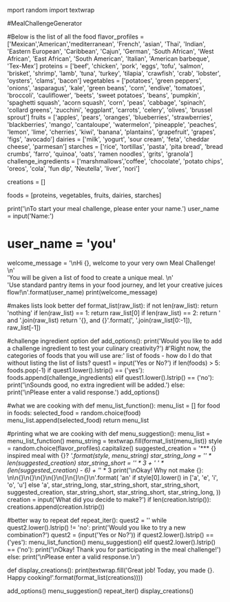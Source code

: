 mport random
import textwrap

#MealChallengeGenerator

#Below is the list of all the food
flavor_profiles = ['Mexican','American','mediterranean', 'French', 'asian', 'Thai', 'Indian', 'Eastern European',
                   'Caribbean', 'Cajun', 'German', 'South African', 'West African', 'East African', 'South American',
                   'Italian', 'American barbeque', 'Tex-Mex']
proteins = ['beef', 'chicken', 'pork', 'eggs', 'tofu', 'salmon', 'brisket', 'shrimp', 'lamb', 'tuna', 'turkey',
            'tilapia', 'crawfish', 'crab', 'lobster', 'oysters', 'clams', 'bacon']
vegetables = ['potatoes', 'green peppers', 'onions', 'asparagus', 'kale', 'green beans', 'corn', 'endive', 'tomatoes',
              'broccoli', 'cauliflower', 'beets', 'sweet potatoes', 'beans', 'pumpkin', 'spaghetti squash',
              'acorn squash', 'corn', 'peas', 'cabbage', 'spinach', 'collard greens', 'zucchini', 'eggplant',
              'carrots', 'celery', 'olives', 'brussel sprout']
fruits = ['apples', 'pears', 'oranges', 'blueberries', 'strawberries', 'blackberries', 'mango', 'cantaloupe',
          'watermelon', 'pineapple', 'peaches', 'lemon',
          'lime', 'cherries', 'kiwi', 'banana', 'plantains', 'grapefruit', 'grapes', 'figs', 'avocado']
dairies = ['milk', 'yogurt', 'sour cream', 'feta', 'cheddar cheese', 'parmesan']
starches = ['rice', 'tortillas', 'pasta', 'pita bread', 'bread crumbs', 'farro', 'quinoa', 'oats', 'ramen noodles',
            'grits',
            'granola']
challenge_ingredients = ['marshmallows','coffee', 'chocolate', 'potato chips', 'oreos', 'cola', 'fun dip', 'Neutella',
                         'liver', 'nori']

creations = []

foods = [proteins, vegetables, fruits, dairies, starches]

print('\nTo start your meal challenge, please enter your name.')
user_name = input('Name:')
# user_name = 'you'

welcome_message = '\nHi {}, welcome to your very own Meal Challenge! \n' \
                  'You will be given a list of food to create a unique meal. \n' \
                  'Use standard pantry items in your food journey, and let your creative juices flow!\n'.format(user_name)
print(welcome_message)

#makes lists look better
def format_list(raw_list):
    if not len(raw_list):
        return 'nothing'
    if len(raw_list) == 1:
        return raw_list[0]
    if len(raw_list) == 2:
        return ' and '.join(raw_list)
    return '{}, and {}'.format(', '.join(raw_list[0:-1]), raw_list[-1])


#challenge ingredient option
def add_options():
    print('Would you like to add a challenge ingredient to test your culinary creativity?')
    #'Right now, the categories of foods that you will use are:' list of foods - how do I do that without listing the list of lists?
    quest1 = input('Yes or No?')
    if len(foods) > 5:
        foods.pop(-1)
    if quest1.lower().lstrip() == ('yes'):
        foods.append(challenge_ingredients)
    elif quest1.lower().lstrip() == ('no'):
        print('\nSounds good, no extra ingredient will be added.')
    else:
        print('\nPlease enter a valid response.')
        add_options()

#what we are cooking with
def menu_list_function():
    menu_list = []
    for food in foods:
        selected_food = random.choice(food)
        menu_list.append(selected_food)
    return menu_list

#printing what we are cooking with
def menu_suggestion():
    menu_list = menu_list_function()
    menu_string = textwrap.fill(format_list(menu_list))
    style = random.choice(flavor_profiles).capitalize()
    suggested_creation = '*** {} inspired meal with {}? ***'.format(style, menu_string)
    star_string_long = '*' * len(suggested_creation)
    star_string_short = '*' * 3 + ' ' * (len(suggested_creation) - 6) + '*' * 3
    print('\nOkay! Why not make {}: \n\n{}\n{}\n{}\n{}\n{}\n{}\n{}\n'.format(
        'an' if style[0].lower() in ['a', 'e', 'i', 'o', 'u'] else 'a',
        star_string_long,
        star_string_short,
        star_string_short,
        suggested_creation,
        star_string_short,
        star_string_short,
        star_string_long,
    ))
    creation = input('What did you decide to make?')
    if len(creation.lstrip()):
        creations.append(creation.lstrip())

#better way to repeat
def repeat_iter():
    quest2 = ''
    while quest2.lower().lstrip() != 'no':
        print('Would you like to try a new combination?')
        quest2 = (input('Yes or No?'))
        if quest2.lower().lstrip() == ('yes'):
            menu_list_function()
            menu_suggestion()
        elif quest2.lower().lstrip() == ('no'):
            print('\nOkay! Thank you for participating in the meal challenge!')
        else:
            print('\nPlease enter a valid response.\n')

def display_creations():
    print(textwrap.fill('Great job! Today, you made {}. Happy cooking!'.format(format_list(creations))))

add_options()
menu_suggestion()
repeat_iter()
display_creations()
